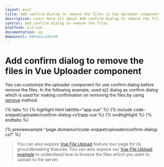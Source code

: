```yaml
---
layout: post
title: Add confirm dialog to remove the files in Vue Uploader component | Syncfusion
description: Learn here all about Add confirm dialog to remove the files in Syncfusion Vue Uploader component of Syncfusion Essential JS 2 and more.
control: Add confirm dialog to remove the files 
platform: ej2-vue
documentation: ug
domainurl: ##DomainURL##
---
```


# Add confirm dialog to remove the files in Vue Uploader component

You can customize the uploader component for use confirm dialog before remove the files. In the following example, used ej2 dialog as confirm dialog which is used for making confirmation on removing the files by using [remove](https://ej2.syncfusion.com/vue/documentation/api/uploader/#remove) method.

{% tabs %}
{% highlight html tabtitle="app.vue" %}
{% include code-snippet/uploader/confirm-dialog-cs1/app.vue %}
{% endhighlight %}
{% endtabs %}
        
{% previewsample "page.domainurl/code-snippet/uploader/confirm-dialog-cs1" %}

>You can also explore [Vue File Upload](https://www.syncfusion.com/vue-ui-components/vue-file-upload) feature tour page for its groundbreaking features. You can also explore our [Vue File Upload example](https://ej2.syncfusion.com/vue/demos/#/material/uploader/default.html) to understand how to browse the files which you want to upload to the server.
